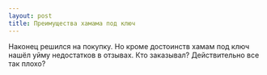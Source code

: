 ```yaml
---
layout: post 
title: Преимущества хамама под ключ 
--- 
```

Наконец решился на покупку. Но кроме достоинств хамам под ключ нашёл уйму недостатков в отзывах. Кто заказывал? Действительно все так плохо?
